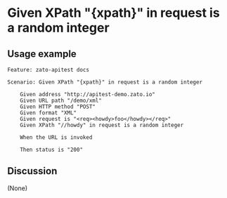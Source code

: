 
Given XPath "{xpath}" in request is a random integer
=============================================================================================================

Usage example
-------------

```
Feature: zato-apitest docs

Scenario: Given XPath "{xpath}" in request is a random integer

    Given address "http://apitest-demo.zato.io"
    Given URL path "/demo/xml"
    Given HTTP method "POST"
    Given format "XML"
    Given request is "<req><howdy>foo</howdy></req>"
    Given XPath "//howdy" in request is a random integer

    When the URL is invoked

    Then status is "200"
```

Discussion
----------

(None)